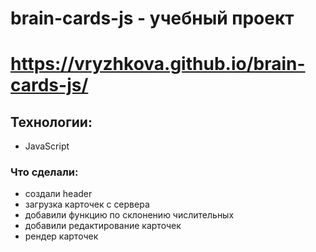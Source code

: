 # brain-cards-js - учебный проект

# https://vryzhkova.github.io/brain-cards-js/

## Технологии:

- JavaScript

### Что сделали:

- создали header
- загрузка карточек с сервера
- добавили функцию по склонению числительных
- добавили редактирование карточек
- рендер карточек
